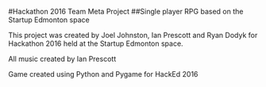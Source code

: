 #Hackathon 2016 Team Meta Project
##Single player RPG based on the Startup Edmonton space

This project was created by Joel Johnston, Ian Prescott and Ryan Dodyk for
Hackathon 2016 held at the Startup Edmonton space.

All music created by Ian Prescott

Game created using Python and Pygame for HackEd 2016
